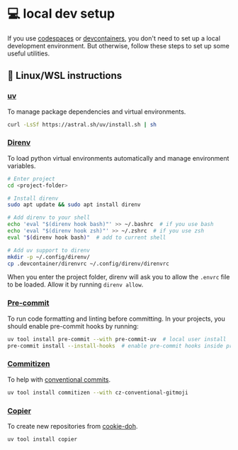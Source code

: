 # :computer: local dev setup

 If you use [codespaces](index.md#codespaces) or [devcontainers](index.md#devcontainer),
 you don't need to set up a local development environment.
 But otherwise, follow these steps to set up some useful utilities.

## :penguin: Linux/WSL instructions

### [uv](https://docs.astral.sh/uv/)

To manage package dependencies and virtual environments.

```bash
curl -LsSf https://astral.sh/uv/install.sh | sh
```

### [Direnv](https://direnv.net/)

To load python virtual environments automatically and manage environment variables.

```bash
# Enter project
cd <project-folder>

# Install direnv
sudo apt update && sudo apt install direnv

# Add direnv to your shell
echo 'eval "$(direnv hook bash)"' >> ~/.bashrc  # if you use bash
echo 'eval "$(direnv hook zsh)"' >> ~/.zshrc  # if you use zsh
eval "$(direnv hook bash)"  # add to current shell

# Add uv support to direnv
mkdir -p ~/.config/direnv/
cp .devcontainer/direnvrc ~/.config/direnv/direnvrc
```

When you enter the project folder, direnv will ask you to allow the `.envrc` file to be loaded.
Allow it by running `direnv allow`.

### [Pre-commit](https://pre-commit.com/)

To run code formatting and linting before committing.
In your projects, you should enable pre-commit hooks by running:

```bash
uv tool install pre-commit --with pre-commit-uv  # local user install
pre-commit install --install-hooks  # enable pre-commit hooks inside project
```

### [Commitizen](https://commitizen-tools.github.io/commitizen/)

To help with [conventional commits](https://www.conventionalcommits.org/en/v1.0.0/).

```bash
uv tool install commitizen --with cz-conventional-gitmoji
```

### [Copier](https://copier.readthedocs.io/en/stable/)

To create new repositories from [cookie-doh](https://aka.ms/cookie-doh).

```bash
uv tool install copier
```
